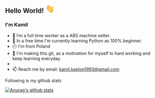 ## Hello World! <img src="https://github.com/jatin-pahuja/jatin-pahuja/blob/master/Hi.gif" width="30px"></h2>

### I'm Kamil
- 🏫 I’m a full time worker as a ABS machine setter.
- 💪 In a free time I'm currently learning Python as 100% beginner.
- 🕗 I'm from Poland
- 🚀 I'm making this git, as a motivation for myself to hard working and keep learning everyday.
- 
- 📫 Reach me by email: [kamil.kaplon1993@gmail.com](mailto:kamil.kaplon1993@gmail.com)
   
Following is my github stats
  
[![Anurag's github stats](https://github-readme-stats.vercel.app/api?username=cherrox93)](https://github.com/anuraghazra/github-readme-stats)  
